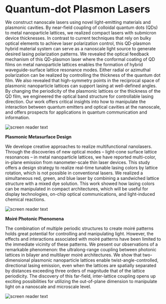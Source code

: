 

<font size=6>**Quantum-dot Plasmon Lasers**</font>

We construct nanoscale lasers using novel light-emitting materials and plasmonic cavities. By near-field coupling of colloidal quantum dots (QDs) to metal nanoparticle lattices, we realized compact lasers with submicron device thicknesses. In contrast to current techniques that rely on bulky optical elements to achieve laser polarization control, this QD-plasmon hybrid material system can serve as a nanoscale light source to generate desired lasing polarization patterns. We revealed the optical feedback mechanism of this QD-plasmon laser where the conformal coating of QD films on metal nanoparticle lattices enables the formation of hybrid waveguide-surface lattice resonance modes. Either radial or azimuthal polarization can be realized by controlling the thickness of the quantum dot film. We also revealed that high-symmetry points in the reciprocal space of plasmonic nanoparticle lattices can support lasing at well-defined angles. By changing the periodicity of the plasmonic lattices or the thickness of the QD film, we engineered the optical band structure for controllable lasing direction. Our work offers critical insights into how to manipulate the interaction between quantum emitters and optical cavities at the nanoscale, and offers prospects for applications in quantum communication and information.

![screen reader text](QD-laser-ACSNano.png "Quantum dot plasmon lasers")

**Plasmonic Metasurface Design**

We develope creative approaches to realize multifunctional nanolasers. Through the discoveries of new optical modes – light-cone surface lattice resonances – in metal nanoparticle lattices, we have reported multi-color, in-plane emission from nanometer-scale thin laser devices. This study offers a design strategy to realize real-time tunable lasing colors by lattice rotation, which is not possible in conventional lasers. We realized a simultaneous red, green, and blue laser by combining a sandwiched lattice structure with a mixed dye solution. This work showed how lasing colors can be manipulated in compact architectures, which will be useful for display technologies, on-chip optical communications, and light-induced chemical reactions.
  

![screen reader text](White-laser.png "Sandwiched metasurface architectures enable white-light lasers")

**Moiré Photonic Phenomena**

The combination of multiple periodic structures to create moiré patterns holds great potential for controlling and manipulating light. However, the effects and interactions associated with moiré patterns have been limited to the immediate vicinity of these patterns. We present our observations of a remarkable phenomenon: the ultralong-range coupling between photonic lattices in bilayer and multilayer moiré architectures. We show that two-dimensional plasmonic nanoparticle lattices enable twist-angle-controlled, directional lasing emission, even when the lattices are spatially separated by distances exceeding three orders of magnitude that of the lattice periodicity. The discovery of this far-field, inter-lattice coupling opens up exciting possibilities for utilizing the out-of-plane dimension to manipulate light on a nanoscale and microscale level.

![screen reader text](Moire.jpg "Remote coupling in moiré photonic lattices")